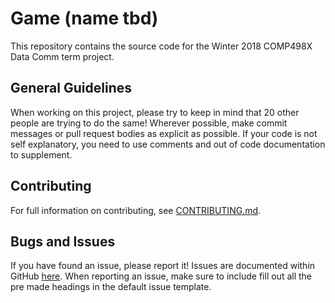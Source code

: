 # Game (name tbd)
This repository contains the source code for the Winter 2018 COMP498X Data Comm term project.

## General Guidelines
When working on this project, please try to keep in mind that 20 other people are trying to do the same! Wherever possible, make commit messages or pull request bodies as explicit as possible. If your code is not self explanatory, you need to use comments and out of code documentation to supplement. 

## Contributing
For full information on contributing, see [CONTRIBUTING.md](https://github.com/bcitdatacomm/game/blob/master/CONTRIBUTING.md).

## Bugs and Issues
If you have found an issue, please report it! Issues are documented within GitHub [here](https://github.com/bcitdatacomm/game/issues). When reporting an issue, make sure to include fill out all the pre made headings in the default issue template.